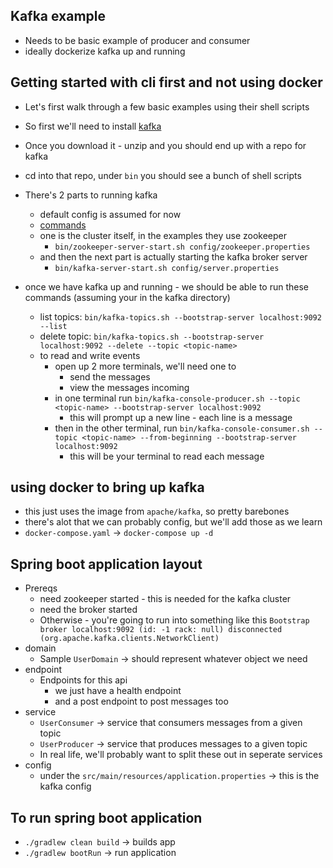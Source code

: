 ## Kafka example
- Needs to be basic example of producer and consumer 
- ideally dockerize kafka up and running



## Getting started with cli first and not using docker
- Let's first walk through a few basic examples using their shell scripts
- So first we'll need to install [kafka](https://kafka.apache.org/quickstart#quickstart_download)
- Once you download it - unzip and you should end up with a repo for kafka
- cd into that repo, under `bin` you should see a bunch of shell scripts
- There's 2 parts to running kafka
    - default config is assumed for now
    - [commands](https://docs.confluent.io/kafka/operations-tools/kafka-tools.html#search-by-tool-name)
    - one is the cluster itself, in the examples they use zookeeper
        - `bin/zookeeper-server-start.sh config/zookeeper.properties`
    - and then the next part is actually starting the kafka broker server
        - `bin/kafka-server-start.sh config/server.properties`

- once we have kafka up and running - we should be able to run these commands (assuming your in the kafka directory)
    - list topics: `bin/kafka-topics.sh --bootstrap-server localhost:9092 --list`
    - delete topic: `bin/kafka-topics.sh --bootstrap-server localhost:9092 --delete --topic <topic-name>`
    - to read and write events
        - open up 2 more terminals, we'll need one to
            - send the messages
            - view the messages incoming
        - in one terminal run `bin/kafka-console-producer.sh --topic <topic-name> --bootstrap-server localhost:9092`
            - this will prompt up a new line - each line is a message
        - then in the other terminal, run `bin/kafka-console-consumer.sh --topic <topic-name> --from-beginning --bootstrap-server localhost:9092`
            - this will be your terminal to read each message

## using docker to bring up kafka
- this just uses the image from `apache/kafka`, so pretty barebones
- there's alot that we can probably config, but we'll add those as we learn
- `docker-compose.yaml` -> `docker-compose up -d`


## Spring boot application layout
- Prereqs
    - need zookeeper started - this is needed for the kafka cluster
    - need the broker started
    - Otherwise - you're going to run into something like this `Bootstrap broker localhost:9092 (id: -1 rack: null) disconnected (org.apache.kafka.clients.NetworkClient)`
- domain
    - Sample `UserDomain` -> should represent whatever object we need
- endpoint
    - Endpoints for this api
        - we just have a health endpoint
        - and a post endpoint to post messages too
- service
    - `UserConsumer` -> service that consumers messages from a given topic
    - `UserProducer` -> service that produces messages to a given topic
    - In real life, we'll probably want to split these out in seperate services
- config
    - under the `src/main/resources/application.properties` -> this is the kafka config

## To run spring boot application
- `./gradlew clean build` -> builds app
- `./gradlew bootRun` -> run application